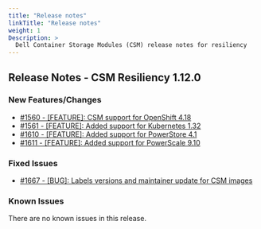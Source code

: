 ```yaml
---
title: "Release notes"
linkTitle: "Release notes"
weight: 1
Description: >
  Dell Container Storage Modules (CSM) release notes for resiliency
---
```


## Release Notes - CSM Resiliency 1.12.0
















### New Features/Changes

- [#1560 - [FEATURE]: CSM support for OpenShift 4.18](https://github.com/dell/csm/issues/1560)
- [#1561 - [FEATURE]: Added support for Kubernetes 1.32 ](https://github.com/dell/csm/issues/1561)
- [#1610 - [FEATURE]: Added support for PowerStore 4.1 ](https://github.com/dell/csm/issues/1610)
- [#1611 - [FEATURE]: Added support for PowerScale 9.10](https://github.com/dell/csm/issues/1611)

### Fixed Issues

- [#1667 - [BUG]: Labels versions and maintainer update for CSM images ](https://github.com/dell/csm/issues/1667)

### Known Issues

There are no known issues in this release.
